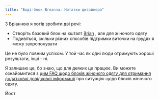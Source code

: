 ```yaml
---
title: "Боді-блок Breanna: Нотатки дизайнера"
---
```


З Бріанною я хотів зробити дві речі:

- Створіть базовий блок на кшталт [Brian](/designs/brian) , але для жіночого одягу
- Подивіться, скільки різних способів підтримки виточки на грудях я можу запропонувати

Це не було повним успіхом. У той час як одні люди отримують хороші результати, інші - ні.

Я залишаю це, бо знаю, що для деяких це працює. Ви можете ознайомитися з [цим FAQ щодо блоків жіночого одягу для отримання додаткової довідкової інформації](/docs/faq/womenswear-blocks) про ситуацію щодо блоків жіночого одягу.

Йост

